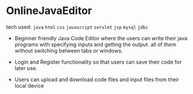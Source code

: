 # OnlineJavaEditor

tech used: `java` `html` `css` `javascript` `servlet` `jsp` `mysql` `jdbc`

- Beginner friendly Java Code Editor where the users can write their
java programs with specifying inputs and getting the output. all of
them without switching between tabs or windows.

- Login and Register functionality so that users can save their code for
later use.

- Users can upload and download code files and input files from their
local device
